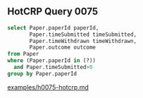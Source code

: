 
## HotCRP Query 0075
```sql
select Paper.paperId paperId,
       Paper.timeSubmitted timeSubmitted,
       Paper.timeWithdrawn timeWithdrawn,
       Paper.outcome outcome
from Paper
where (Paper.paperId in (?))
  and Paper.timeSubmitted>0
group by Paper.paperId
```
[examples/h0075-hotcrp.md](/examples/h0075-hotcrp.md)